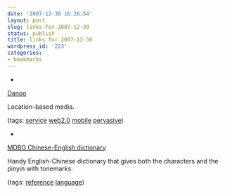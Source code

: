 ```yaml
---
date: '2007-12-30 16:26:54'
layout: post
slug: links-for-2007-12-30
status: publish
title: links for 2007-12-30
wordpress_id: '223'
categories:
- bookmarks
---
```



	
  * 
		

[Danoo](http://www.danoospot.tv/login.php)


		

Location-based media.


		

(tags: [service](http://del.icio.us/eob/service) [web2.0](http://del.icio.us/eob/web2.0) [mobile](http://del.icio.us/eob/mobile) [pervasive](http://del.icio.us/eob/pervasive))


	

	
  * 
		

[MDBG Chinese-English dictionary](http://www.mdbg.net/chindict/chindict.php)


		

Handy English-Chinese dictionary that gives both the characters and the pinyin with tonemarks.


		

(tags: [reference](http://del.icio.us/eob/reference) [language](http://del.icio.us/eob/language))


	




